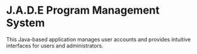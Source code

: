 # J.A.D.E Program Management System
This Java-based application manages user accounts and provides intuitive interfaces for users and administrators.
